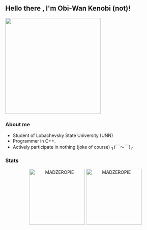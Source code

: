 ## Hello there , I'm Obi-Wan Kenobi (not)!
<a href="https://www.gautamkrishnar.com/"><img src="https://media.giphy.com/media/Nx0rz3jtxtEre/giphy.gif" width="300px"></a>
### About me
- Student of Lobachevsky State University (UNN)
- Programmer in C++.
- Аctively participate in nothing (joke of course) 	╮(￣～￣)╭

### Stats
<p align=center>
    <img height=175 align="center" src="https://github-readme-stats.vercel.app/api?username=MADZEROPIE&show_icons=true&theme=gotham&include_all_commits=true" alt="MADZEROPIE">
  <img height=175 align="center" src="https://github-readme-stats.vercel.app/api/top-langs/?username=MADZEROPIE&hide=c%23,powershell,java&title_color=2aa889&text_color=99d1ce&icon_color=2bbc8a&bg_color=0c1014&langs_count=8&layout=compact"  alt="MADZEROPIE"/>
</p>

